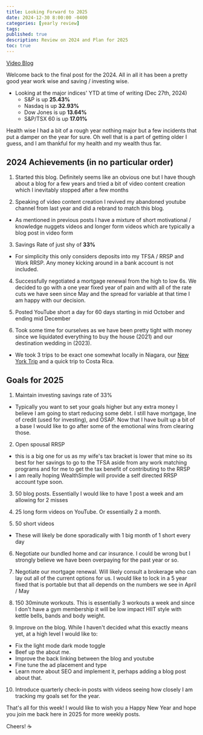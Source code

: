 ```yaml
---
title: Looking Forward to 2025
date: 2024-12-30 8:00:00 -0400
categories: [yearly review]
tags:
published: true
description: Review on 2024 and Plan for 2025
toc: true
---
```


[Video Blog](https://www.youtube.com/watch?v=l4dzbqmifUs)

Welcome back to the final post for the 2024. All in all it has been a pretty good year work wise and saving / investing wise.
- Looking at the major indices' YTD at time of writing (Dec 27th, 2024)
  - S&P is up **25.43%**
  - Nasdaq is up **32.93%**
  - Dow Jones is up **13.64%**
  - S&P/TSX 60 is up **17.01%**

Health wise I had a bit of a rough year nothing major but a few incidents that put a damper on the year for sure. Oh well that is a part of getting older I guess, and I am thankful for my health and my wealth thus far.

## 2024 Achievements (in no particular order)
1. Started this blog. Definitely seems like an obvious one but I have though about a blog for a few years and tried a bit of video content creation which I inevitably stopped after a few months
   
2. Speaking of video content creation I revived my abandoned youtube channel from last year and did a rebrand to match this blog.
  - As mentioned in previous posts I have a mixture of short motivational / knowledge nuggets videos and longer form videos which are typically a blog post in video form

3. Savings Rate of just shy of **33%**
  - For simplicity this only considers deposits into my TFSA / RRSP and Work RRSP. Any money kicking around in a bank account is not included.

4. Successfully negotiated a mortgage renewal from the high to low 6s. We decided to go with a one year fixed year of pain and with all of the rate cuts we have seen since May and the spread for variable at that time I am happy with our decision.

5. Posted YouTube short a day for 60 days starting in mid October and ending mid December

6. Took some time for ourselves as we have been pretty tight with money since we liquidated everything to buy the house (2021) and our destination wedding in (2023).
  - We took 3 trips to be exact one somewhat locally in Niagara, our [New York Trip](/posts/our-trip-to-nyc) and a quick trip to Costa Rica.


## Goals for 2025
1. Maintain investing savings rate of 33%
  - Typically you want to set your goals higher but any extra money I believe I am going to start reducing some debt. I still have mortgage, line of credit (used for investing), and OSAP. Now that I have built up a bit of a base I would like to go after some of the emotional wins from clearing those.

2. Open spousal RRSP
  - this is a big one for us as my wife's tax bracket is lower that mine so its best for her savings to go to the TFSA aside from any work matching programs and for me to get the tax benefit of contributing to the RRSP
  - I am really hoping WealthSimple will provide a self directed RRSP account type soon.

3. 50 blog posts. Essentially I would like to have 1 post a week and am allowing for 2 misses

4. 25 long form videos on YouTube. Or essentially 2 a month.

5. 50 short videos
  - These will likely be done sporadically with 1 big month of 1 short every day

6. Negotiate our bundled home and car insurance. I could be wrong but I strongly believe we have been overpaying for the past year or so.

7. Negotiate our mortgage renewal. Will likely consult a brokerage who can lay out all of the current options for us. I would like to lock in a 5 year fixed that is portable but that all depends on the numbers we see in April / May

8. 150 30minute workouts. This is essentially 3 workouts a week and since I don't have a gym membership it will be low impact HIIT style with kettle bells, bands and body weight.

9. Improve on the blog. While I haven't decided what this exactly means yet, at a high level I would like to:
  - Fix the light mode dark mode toggle
  - Beef up the about me.
  - Improve the back linking between the blog and youtube
  - Fine tune the ad placement and type
  - Learn more about SEO and implement it, perhaps adding a blog post about that.

10. Introduce quarterly check-in posts with videos seeing how closely I am tracking my goals set for the year. 

That's all for this week! I would like to wish you a Happy New Year and hope you join me back here in 2025 for more weekly posts.

Cheers! ☕